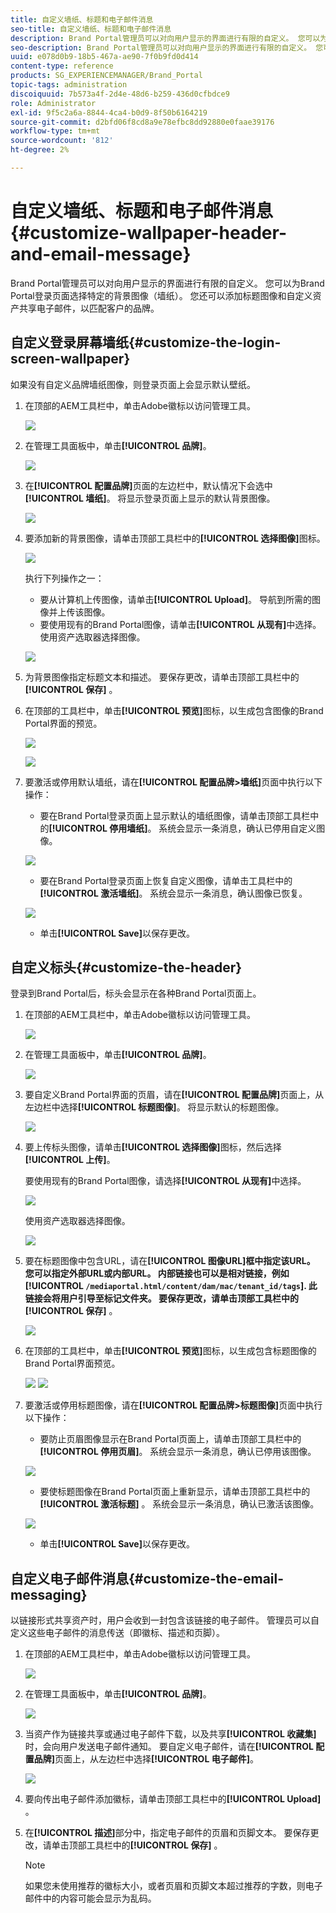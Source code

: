 ```yaml
---
title: 自定义墙纸、标题和电子邮件消息
seo-title: 自定义墙纸、标题和电子邮件消息
description: Brand Portal管理员可以对向用户显示的界面进行有限的自定义。 您可以为Brand Portal登录页面选择特定的背景图像（墙纸）。 您还可以添加标题图像和自定义资产共享电子邮件，以匹配客户的品牌。
seo-description: Brand Portal管理员可以对向用户显示的界面进行有限的自定义。 您可以为Brand Portal登录页面选择特定的背景图像（墙纸）。 您还可以添加标题图像和自定义资产共享电子邮件，以匹配客户的品牌。
uuid: e078d0b9-18b5-467a-ae90-7f0b9fd0d414
content-type: reference
products: SG_EXPERIENCEMANAGER/Brand_Portal
topic-tags: administration
discoiquuid: 7b573a4f-2d4e-48d6-b259-436d0cfbdce9
role: Administrator
exl-id: 9f5c2a6a-8844-4ca4-b0d9-8f50b6164219
source-git-commit: d2bfd06f8cd8a9e78efbc8dd92880e0faae39176
workflow-type: tm+mt
source-wordcount: '812'
ht-degree: 2%

---
```


# 自定义墙纸、标题和电子邮件消息 {#customize-wallpaper-header-and-email-message}

Brand Portal管理员可以对向用户显示的界面进行有限的自定义。 您可以为Brand Portal登录页面选择特定的背景图像（墙纸）。 您还可以添加标题图像和自定义资产共享电子邮件，以匹配客户的品牌。

## 自定义登录屏幕墙纸{#customize-the-login-screen-wallpaper}

如果没有自定义品牌墙纸图像，则登录页面上会显示默认壁纸。

1. 在顶部的AEM工具栏中，单击Adobe徽标以访问管理工具。

   ![](assets/aemlogo.png)

1. 在管理工具面板中，单击&#x200B;**[!UICONTROL 品牌]**。


   ![](assets/admin-tools-panel-10.png)

1. 在&#x200B;**[!UICONTROL 配置品牌]**&#x200B;页面的左边栏中，默认情况下会选中&#x200B;**[!UICONTROL 墙纸]**。 将显示登录页面上显示的默认背景图像。

   ![](assets/default_wallpaper.png)

1. 要添加新的背景图像，请单击顶部工具栏中的&#x200B;**[!UICONTROL 选择图像]**&#x200B;图标。

   ![](assets/choose_wallpaperimage.png)

   执行下列操作之一：

   * 要从计算机上传图像，请单击&#x200B;**[!UICONTROL Upload]**。 导航到所需的图像并上传该图像。
   * 要使用现有的Brand Portal图像，请单击&#x200B;**[!UICONTROL 从现有]**&#x200B;中选择。 使用资产选取器选择图像。

   ![](assets/asset-picker.png)

1. 为背景图像指定标题文本和描述。 要保存更改，请单击顶部工具栏中的&#x200B;**[!UICONTROL 保存]** 。

1. 在顶部的工具栏中，单击&#x200B;**[!UICONTROL 预览]**&#x200B;图标，以生成包含图像的Brand Portal界面的预览。

   ![](assets/chlimage_1.png)

   ![](assets/custom-wallpaper-preview.png)

1. 要激活或停用默认墙纸，请在&#x200B;**[!UICONTROL 配置品牌>墙纸]**&#x200B;页面中执行以下操作：

   * 要在Brand Portal登录页面上显示默认的墙纸图像，请单击顶部工具栏中的&#x200B;**[!UICONTROL 停用墙纸]**。 系统会显示一条消息，确认已停用自定义图像。

   ![](assets/chlimage_1-1.png)

   * 要在Brand Portal登录页面上恢复自定义图像，请单击工具栏中的&#x200B;**[!UICONTROL 激活墙纸]**。 系统会显示一条消息，确认图像已恢复。

   ![](assets/chlimage_1-2.png)

   * 单击&#x200B;**[!UICONTROL Save]**&#x200B;以保存更改。



## 自定义标头{#customize-the-header}

登录到Brand Portal后，标头会显示在各种Brand Portal页面上。

1. 在顶部的AEM工具栏中，单击Adobe徽标以访问管理工具。

   ![](assets/aemlogo.png)

1. 在管理工具面板中，单击&#x200B;**[!UICONTROL 品牌]**。

   ![](assets/admin-tools-panel-11.png)

1. 要自定义Brand Portal界面的页眉，请在&#x200B;**[!UICONTROL 配置品牌]**&#x200B;页面上，从左边栏中选择&#x200B;**[!UICONTROL 标题图像]**。 将显示默认的标题图像。

   ![](assets/default-header.png)

1. 要上传标头图像，请单击&#x200B;**[!UICONTROL 选择图像]**&#x200B;图标，然后选择&#x200B;**[!UICONTROL 上传]**。

   要使用现有的Brand Portal图像，请选择&#x200B;**[!UICONTROL 从现有]**&#x200B;中选择。

   ![](assets/choose_wallpaperimage-1.png)

   使用资产选取器选择图像。

   ![](assets/asset-picker-header.png)

1. 要在标题图像中包含URL，请在&#x200B;**[!UICONTROL 图像URL]**框中指定该URL。 您可以指定外部URL或内部URL。 内部链接也可以是相对链接，例如
   [!UICONTROL `/mediaportal.html/content/dam/mac/tenant_id/tags`].
此链接会将用户引导至标记文件夹。
要保存更改，请单击顶部工具栏中的**[!UICONTROL 保存]** 。

   ![](assets/configure_brandingheaderimageurl.png)

1. 在顶部的工具栏中，单击&#x200B;**[!UICONTROL 预览]**&#x200B;图标，以生成包含标题图像的Brand Portal界面预览。

   ![](assets/chlimage_1-3.png)
   ![](assets/custom_header_preview.png)

1. 要激活或停用标题图像，请在&#x200B;**[!UICONTROL 配置品牌>标题图像]**&#x200B;页面中执行以下操作：

   * 要防止页眉图像显示在Brand Portal页面上，请单击顶部工具栏中的&#x200B;**[!UICONTROL 停用页眉]**。 系统会显示一条消息，确认已停用该图像。

   ![](assets/chlimage_1-4.png)

   * 要使标题图像在Brand Portal页面上重新显示，请单击顶部工具栏中的&#x200B;**[!UICONTROL 激活标题]** 。 系统会显示一条消息，确认已激活该图像。

   ![](assets/chlimage_1-5.png)

   * 单击&#x200B;**[!UICONTROL Save]**&#x200B;以保存更改。



## 自定义电子邮件消息{#customize-the-email-messaging}

以链接形式共享资产时，用户会收到一封包含该链接的电子邮件。 管理员可以自定义这些电子邮件的消息传送（即徽标、描述和页脚）。

1. 在顶部的AEM工具栏中，单击Adobe徽标以访问管理工具。

   ![](assets/aemlogo.png)

1. 在管理工具面板中，单击&#x200B;**[!UICONTROL 品牌]**。

   ![](assets/admin-tools-panel-12.png)

1. 当资产作为链接共享或通过电子邮件下载，以及共享&#x200B;**[!UICONTROL 收藏集]**&#x200B;时，会向用户发送电子邮件通知。 要自定义电子邮件，请在&#x200B;**[!UICONTROL 配置品牌]**&#x200B;页面上，从左边栏中选择&#x200B;**[!UICONTROL 电子邮件]**。

   ![](assets/configure-branding-page-email.png)

1. 要向传出电子邮件添加徽标，请单击顶部工具栏中的&#x200B;**[!UICONTROL Upload]** 。

1. 在&#x200B;**[!UICONTROL 描述]**&#x200B;部分中，指定电子邮件的页眉和页脚文本。 要保存更改，请单击顶部工具栏中的&#x200B;**[!UICONTROL 保存]** 。

   >[!NOTE]
   >
   >如果您未使用推荐的徽标大小，或者页眉和页脚文本超过推荐的字数，则电子邮件中的内容可能会显示为乱码。
